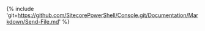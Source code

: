 {% include 'git+https://github.com/SitecorePowerShell/Console.git/Documentation/Markdown/Send-File.md' %}
